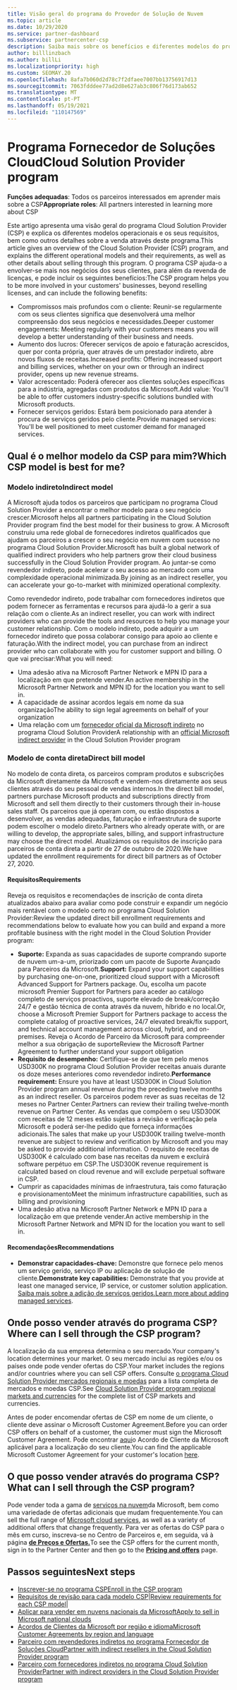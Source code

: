 ```yaml
---
title: Visão geral do programa do Provedor de Solução de Nuvem
ms.topic: article
ms.date: 10/29/2020
ms.service: partner-dashboard
ms.subservice: partnercenter-csp
description: Saiba mais sobre os benefícios e diferentes modelos do programa Cloud Solution Provider (CSP) para ajudar o seu negócio a crescer com novos clientes e novas experiências.
author: billlinzbach
ms.author: billLi
ms.localizationpriority: high
ms.custom: SEOMAY.20
ms.openlocfilehash: 8afa7b060d2d78c7f2dfaee7007bb13756917d13
ms.sourcegitcommit: 7063fdddee77ad2d8e627ab3c806f76d173ab652
ms.translationtype: MT
ms.contentlocale: pt-PT
ms.lasthandoff: 05/19/2021
ms.locfileid: "110147569"
---
```

# <a name="cloud-solution-provider-program"></a><span data-ttu-id="6002e-103">Programa Fornecedor de Soluções Cloud</span><span class="sxs-lookup"><span data-stu-id="6002e-103">Cloud Solution Provider program</span></span> 

<span data-ttu-id="6002e-104">**Funções adequadas**: Todos os parceiros interessados em aprender mais sobre a CSP</span><span class="sxs-lookup"><span data-stu-id="6002e-104">**Appropriate roles**: All partners interested in learning more about CSP</span></span>

<span data-ttu-id="6002e-105">Este artigo apresenta uma visão geral do programa Cloud Solution Provider (CSP) e explica os diferentes modelos operacionais e os seus requisitos, bem como outros detalhes sobre a venda através deste programa.</span><span class="sxs-lookup"><span data-stu-id="6002e-105">This article gives an overview of the Cloud Solution Provider (CSP) program, and explains the different operational models and their requirements, as well as other details about selling through this program.</span></span>  <span data-ttu-id="6002e-106">O programa CSP ajuda-o a envolver-se mais nos negócios dos seus clientes, para além da revenda de licenças, e pode incluir os seguintes benefícios:</span><span class="sxs-lookup"><span data-stu-id="6002e-106">The CSP program helps you to be more involved in your customers' businesses, beyond reselling licenses, and can include the following benefits:</span></span> 

- <span data-ttu-id="6002e-107">Compromissos mais profundos com o cliente: Reunir-se regularmente com os seus clientes significa que desenvolverá uma melhor compreensão dos seus negócios e necessidades.</span><span class="sxs-lookup"><span data-stu-id="6002e-107">Deeper customer engagements: Meeting regularly with your customers means you will develop a better understanding of their business and needs.</span></span>
- <span data-ttu-id="6002e-108">Aumento dos lucros: Oferecer serviços de apoio e faturação acrescidos, quer por conta própria, quer através de um prestador indireto, abre novos fluxos de receitas.</span><span class="sxs-lookup"><span data-stu-id="6002e-108">Increased profits: Offering increased support and billing services, whether on your own or through an indirect provider, opens up new revenue streams.</span></span>  
- <span data-ttu-id="6002e-109">Valor acrescentado: Poderá oferecer aos clientes soluções específicas para a indústria, agregadas com produtos da Microsoft.</span><span class="sxs-lookup"><span data-stu-id="6002e-109">Add value: You'll be able to offer customers industry-specific solutions bundled with Microsoft products.</span></span>
- <span data-ttu-id="6002e-110">Fornecer serviços geridos: Estará bem posicionado para atender à procura de serviços geridos pelo cliente.</span><span class="sxs-lookup"><span data-stu-id="6002e-110">Provide managed services: You'll be well positioned to meet customer demand for managed services.</span></span> 

## <a name="which-csp-model-is-best-for-me"></a><span data-ttu-id="6002e-111">Qual é o melhor modelo da CSP para mim?</span><span class="sxs-lookup"><span data-stu-id="6002e-111">Which CSP model is best for me?</span></span>

### <a name="indirect-model"></a><span data-ttu-id="6002e-112">Modelo indireto</span><span class="sxs-lookup"><span data-stu-id="6002e-112">Indirect model</span></span>

<span data-ttu-id="6002e-113">A Microsoft ajuda todos os parceiros que participam no programa Cloud Solution Provider a encontrar o melhor modelo para o seu negócio crescer.</span><span class="sxs-lookup"><span data-stu-id="6002e-113">Microsoft helps all partners participating in the Cloud Solution Provider program find the best model for their business to grow.</span></span> <span data-ttu-id="6002e-114">A Microsoft construiu uma rede global de fornecedores indiretos qualificados que ajudam os parceiros a crescer o seu negócio em nuvem com sucesso no programa Cloud Solution Provider.</span><span class="sxs-lookup"><span data-stu-id="6002e-114">Microsoft has built a global network of qualified indirect providers who help partners grow their cloud business successfully in the Cloud Solution Provider program.</span></span> <span data-ttu-id="6002e-115">Ao juntar-se como revendedor indireto, pode acelerar o seu acesso ao mercado com uma complexidade operacional minimizada.</span><span class="sxs-lookup"><span data-stu-id="6002e-115">By joining as an indirect reseller, you can accelerate your go-to-market with minimized operational complexity.</span></span> 

<span data-ttu-id="6002e-116">Como revendedor indireto, pode trabalhar com fornecedores indiretos que podem fornecer as ferramentas e recursos para ajudá-lo a gerir a sua relação com o cliente.</span><span class="sxs-lookup"><span data-stu-id="6002e-116">As an indirect reseller, you can work with indirect providers who can provide the tools and resources to help you manage your customer relationship.</span></span> <span data-ttu-id="6002e-117">Com o modelo indireto, pode adquirir a um fornecedor indireto que possa colaborar consigo para apoio ao cliente e faturação.</span><span class="sxs-lookup"><span data-stu-id="6002e-117">With the indirect model, you can purchase from an indirect provider who can collaborate with you for customer support and billing.</span></span>
<span data-ttu-id="6002e-118">O que vai precisar:</span><span class="sxs-lookup"><span data-stu-id="6002e-118">What you will need:</span></span> 

- <span data-ttu-id="6002e-119">Uma adesão ativa na Microsoft Partner Network e MPN ID para a localização em que pretende vender.</span><span class="sxs-lookup"><span data-stu-id="6002e-119">An active membership in the Microsoft Partner Network and MPN ID for the location you want to sell in.</span></span>
- <span data-ttu-id="6002e-120">A capacidade de assinar acordos legais em nome da sua organização</span><span class="sxs-lookup"><span data-stu-id="6002e-120">The ability to sign legal agreements on behalf of your organization</span></span>
- <span data-ttu-id="6002e-121">Uma relação com um [fornecedor oficial da Microsoft indireto](https://partnercenter.microsoft.com/partner/find-a-provider) no programa Cloud Solution Provider</span><span class="sxs-lookup"><span data-stu-id="6002e-121">A relationship with an [official Microsoft indirect provider](https://partnercenter.microsoft.com/partner/find-a-provider) in the Cloud Solution Provider program</span></span>

### <a name="direct-bill-model"></a><span data-ttu-id="6002e-122">Modelo de conta direta</span><span class="sxs-lookup"><span data-stu-id="6002e-122">Direct bill model</span></span>

<span data-ttu-id="6002e-123">No modelo de conta direta, os parceiros compram produtos e subscrições da Microsoft diretamente da Microsoft e vendem-nos diretamente aos seus clientes através do seu pessoal de vendas internos.</span><span class="sxs-lookup"><span data-stu-id="6002e-123">In the direct bill model, partners purchase Microsoft products and subscriptions directly from Microsoft and sell them directly to their customers through their in-house sales staff.</span></span> <span data-ttu-id="6002e-124">Os parceiros que já operam com, ou estão dispostos a desenvolver, as vendas adequadas, faturação e infraestrutura de suporte podem escolher o modelo direto.</span><span class="sxs-lookup"><span data-stu-id="6002e-124">Partners who already operate with, or are willing to develop, the appropriate sales, billing, and support infrastructure may choose the direct model.</span></span> <span data-ttu-id="6002e-125">Atualizámos os requisitos de inscrição para parceiros de conta direta a partir de 27 de outubro de 2020.</span><span class="sxs-lookup"><span data-stu-id="6002e-125">We have updated the enrollment requirements for direct bill partners as of October 27, 2020.</span></span>

#### <a name="requirements"></a><span data-ttu-id="6002e-126">Requisitos</span><span class="sxs-lookup"><span data-stu-id="6002e-126">Requirements</span></span>

<span data-ttu-id="6002e-127">Reveja os requisitos e recomendações de inscrição de conta direta atualizados abaixo para avaliar como pode construir e expandir um negócio mais rentável com o modelo certo no programa Cloud Solution Provider:</span><span class="sxs-lookup"><span data-stu-id="6002e-127">Review the updated direct bill enrollment requirements and recommendations below to evaluate how you can build and expand a more profitable business with the right model in the Cloud Solution Provider program:</span></span>  

- <span data-ttu-id="6002e-128">**Suporte:** Expanda as suas capacidades de suporte comprando suporte de nuvem um-a-um, priorizado com um pacote de Suporte Avançado para Parceiros da Microsoft.</span><span class="sxs-lookup"><span data-stu-id="6002e-128">**Support:** Expand your support capabilities by purchasing one-on-one, prioritized cloud support with a Microsoft Advanced Support for Partners package.</span></span> <span data-ttu-id="6002e-129">Ou, escolha um pacote microsoft Premier Support for Partners para aceder ao catálogo completo de serviços proactivos, suporte elevado de break/correção 24/7 e gestão técnica de conta através da nuvem, híbrido e no local.</span><span class="sxs-lookup"><span data-stu-id="6002e-129">Or, choose a Microsoft Premier Support for Partners package to access the complete catalog of proactive services, 24/7 elevated break/fix support, and technical account management across cloud, hybrid, and on-premises.</span></span> <span data-ttu-id="6002e-130">Reveja o Acordo de Parceiro da Microsoft para compreender melhor a sua obrigação de suporte</span><span class="sxs-lookup"><span data-stu-id="6002e-130">Review the Microsoft Partner Agreement to further understand your support obligation</span></span>
- <span data-ttu-id="6002e-131">**Requisito de desempenho:** Certifique-se de que tem pelo menos USD300K no programa Cloud Solution Provider receitas anuais durante os doze meses anteriores como revendedor indireto.</span><span class="sxs-lookup"><span data-stu-id="6002e-131">**Performance requirement:** Ensure you have at least USD300K in Cloud Solution Provider program annual revenue during the preceding twelve months as an indirect reseller.</span></span> <span data-ttu-id="6002e-132">Os parceiros podem rever as suas receitas de 12 meses no Partner Center.</span><span class="sxs-lookup"><span data-stu-id="6002e-132">Partners can review their trailing twelve-month revenue on Partner Center.</span></span> <span data-ttu-id="6002e-133">As vendas que compõem o seu USD300K com receitas de 12 meses estão sujeitas a revisão e verificação pela Microsoft e poderá ser-lhe pedido que forneça informações adicionais.</span><span class="sxs-lookup"><span data-stu-id="6002e-133">The sales that make up your USD300K trailing twelve-month revenue are subject to review and verification by Microsoft and you may be asked to provide additional information.</span></span> <span data-ttu-id="6002e-134">O requisito de receitas de USD300K é calculado com base nas receitas da nuvem e excluirá software perpétuo em CSP.</span><span class="sxs-lookup"><span data-stu-id="6002e-134">The USD300K revenue requirement is calculated based on cloud revenue and will exclude perpetual software in CSP.</span></span>
- <span data-ttu-id="6002e-135">Cumprir as capacidades mínimas de infraestrutura, tais como faturação e provisionamento</span><span class="sxs-lookup"><span data-stu-id="6002e-135">Meet the minimum infrastructure capabilities, such as billing and provisioning</span></span>
- <span data-ttu-id="6002e-136">Uma adesão ativa na Microsoft Partner Network e MPN ID para a localização em que pretende vender.</span><span class="sxs-lookup"><span data-stu-id="6002e-136">An active membership in the Microsoft Partner Network and MPN ID for the location you want to sell in.</span></span>

#### <a name="recommendations"></a><span data-ttu-id="6002e-137">Recomendações</span><span class="sxs-lookup"><span data-stu-id="6002e-137">Recommendations</span></span>

- <span data-ttu-id="6002e-138">**Demonstrar capacidades-chave:** Demonstre que fornece pelo menos um serviço gerido, serviço IP ou aplicação de solução de cliente.</span><span class="sxs-lookup"><span data-stu-id="6002e-138">**Demonstrate key capabilities:** Demonstrate that you provide at least one managed service, IP service, or customer solution application.</span></span> <span data-ttu-id="6002e-139">[Saiba mais sobre a adição de serviços geridos.](https://partner.microsoft.com/solutions/managed-services)</span><span class="sxs-lookup"><span data-stu-id="6002e-139">[Learn more about adding managed services](https://partner.microsoft.com/solutions/managed-services).</span></span> 

## <a name="where-can-i-sell-through-the-csp-program"></a><span data-ttu-id="6002e-140">Onde posso vender através do programa CSP?</span><span class="sxs-lookup"><span data-stu-id="6002e-140">Where can I sell through the CSP program?</span></span>

<span data-ttu-id="6002e-141">A localização da sua empresa determina o seu mercado.</span><span class="sxs-lookup"><span data-stu-id="6002e-141">Your company's location determines your market.</span></span> <span data-ttu-id="6002e-142">O seu mercado inclui as regiões e/ou os países onde pode vender ofertas do CSP.</span><span class="sxs-lookup"><span data-stu-id="6002e-142">Your market includes the regions and/or countries where you can sell CSP offers.</span></span> <span data-ttu-id="6002e-143">Consulte [o programa Cloud Solution Provider mercados regionais e moedas](regional-authorization-overview.md) para a lista completa de mercados e moedas CSP.</span><span class="sxs-lookup"><span data-stu-id="6002e-143">See [Cloud Solution Provider program regional markets and currencies](regional-authorization-overview.md) for the complete list of CSP markets and currencies.</span></span>

<span data-ttu-id="6002e-144">Antes de poder encomendar ofertas de CSP em nome de um cliente, o cliente deve assinar o Microsoft Customer Agreement.</span><span class="sxs-lookup"><span data-stu-id="6002e-144">Before you can order CSP offers on behalf of a customer, the customer must sign the Microsoft Customer Agreement.</span></span> <span data-ttu-id="6002e-145">Pode encontrar [aqui](agreements.md)o Acordo de Cliente da Microsoft aplicável para a localização do seu cliente.</span><span class="sxs-lookup"><span data-stu-id="6002e-145">You can find the applicable Microsoft Customer Agreement for your customer's location [here](agreements.md).</span></span>  

## <a name="what-can-i-sell-through-the-csp-program"></a><span data-ttu-id="6002e-146">O que posso vender através do programa CSP?</span><span class="sxs-lookup"><span data-stu-id="6002e-146">What can I sell through the CSP program?</span></span>

<span data-ttu-id="6002e-147">Pode vender toda a gama de [serviços na nuvem](https://partner.microsoft.com/cloud-solution-provider/products-and-services)da Microsoft, bem como uma variedade de ofertas adicionais que mudam frequentemente.</span><span class="sxs-lookup"><span data-stu-id="6002e-147">You can sell the full range of [Microsoft cloud services](https://partner.microsoft.com/cloud-solution-provider/products-and-services), as well as a variety of additional offers that change frequently.</span></span> <span data-ttu-id="6002e-148">Para ver as ofertas do CSP para o mês em curso, inscreva-se no Centro de Parceiros e, em seguida, vá à página [**de Preços e Ofertas.**](https://partnercenter.microsoft.com/pcv/sales)</span><span class="sxs-lookup"><span data-stu-id="6002e-148">To see the CSP offers for the current month, sign in to the Partner Center and then go to the [**Pricing and offers**](https://partnercenter.microsoft.com/pcv/sales) page.</span></span>

## <a name="next-steps"></a><span data-ttu-id="6002e-149">Passos seguintes</span><span class="sxs-lookup"><span data-stu-id="6002e-149">Next steps</span></span>

- [<span data-ttu-id="6002e-150">Inscrever-se no programa CSP</span><span class="sxs-lookup"><span data-stu-id="6002e-150">Enroll in the CSP program</span></span>](enrolling-in-the-csp-program.md)
- <span data-ttu-id="6002e-151">[Requisitos de revisão para cada modelo CSP](https://partnercenter.microsoft.com/partner/cloud-solution-provider)|</span><span class="sxs-lookup"><span data-stu-id="6002e-151">[Review requirements for each CSP model](https://partnercenter.microsoft.com/partner/cloud-solution-provider)|</span></span>
- [<span data-ttu-id="6002e-152">Aplicar para vender em nuvens nacionais da Microsoft</span><span class="sxs-lookup"><span data-stu-id="6002e-152">Apply to sell in Microsoft national clouds</span></span>](csp-national-clouds-overview.md)
- [<span data-ttu-id="6002e-153">Acordos de Clientes da Microsoft por região e idioma</span><span class="sxs-lookup"><span data-stu-id="6002e-153">Microsoft Customer Agreements by region and language</span></span>](agreements.md)
- [<span data-ttu-id="6002e-154">Parceiro com revendedores indiretos no programa Fornecedor de Soluções Cloud</span><span class="sxs-lookup"><span data-stu-id="6002e-154">Partner with indirect resellers in the Cloud Solution Provider program</span></span>](indirect-provider-tasks-in-partner-center.md)
- [<span data-ttu-id="6002e-155">Parceiro com fornecedores indiretos no programa Cloud Solution Provider</span><span class="sxs-lookup"><span data-stu-id="6002e-155">Partner with indirect providers in the Cloud Solution Provider program</span></span>](indirect-reseller-tasks-in-partner-center.md)
